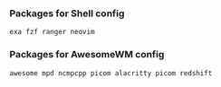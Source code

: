 ### Packages for Shell config

```
exa fzf ranger neovim
```

### Packages for AwesomeWM config

```
awesome mpd ncmpcpp picom alacritty picom redshift
```
